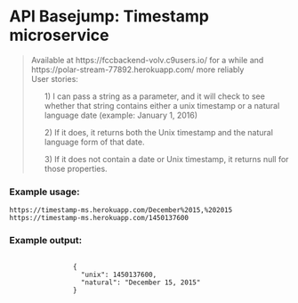 <html lang="en">
    <head>
        <title>Timestamp microservice</title>
        <link rel="stylesheet" href="https://maxcdn.bootstrapcdn.com/bootstrap/3.3.6/css/bootstrap.min.css">
    </head>
    <body>
        <div class="container">
            <h1 class="header">
                API Basejump: Timestamp microservice
            </h1>
            <blockquote>
                Available at https://fccbackend-volv.c9users.io/ for a while and https://polar-stream-77892.herokuapp.com/ more reliably<br>
                User stories:
                <ul>1) I can pass a string as a parameter, and it will check to see whether that string 
                contains either a unix timestamp or a natural language date (example: January 1, 2016)</ul>
                <ul>2) If it does, it returns both the Unix timestamp and the natural language form of that date.</ul>
                <ul>3) If it does not contain a date or Unix timestamp, it returns null for those properties.</ul>
            </blockquote>
            <h3>Example usage:</h3>
            <code>https://timestamp-ms.herokuapp.com/December%2015,%202015</code><br>
            <code>https://timestamp-ms.herokuapp.com/1450137600</code>
            <h3>Example output:</h3>
            <code>
                {
                  "unix": 1450137600,
                  "natural": "December 15, 2015"
                }
            </code>
        </div>
    </body>
</html>